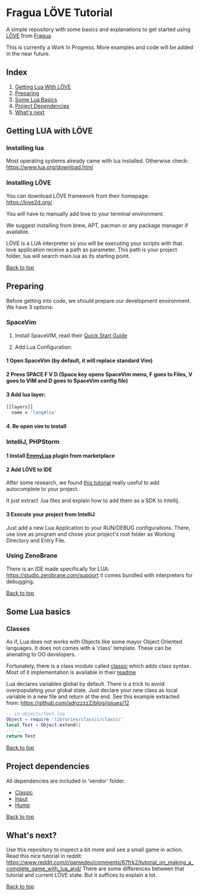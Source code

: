 # Fragua LÖVE Tutorial
A simple repository with some basics and explanations to get started using [LÖVE](https://love2d.org/) from [Fragua](https://www.fragua.com.ar)

This is currently a Work In Progress. More examples and code will be added in the near future.

## Index

1. [Getting Lua With LÖVE](#getting-lua-with-lve)
2. [Preparing](#preparing)
3. [Some Lua Basics](#some-lua-basics)
4. [Project Dependencies](#project-dependencies)
5. [What's next](#what-next)

## Getting LUA with LÖVE

### Installing lua

Most operating systems already came with lua installed. Otherwise check: https://www.lua.org/download.html

### Installing LÖVE

You can download LÖVE framework from their homepage: https://love2d.org/

You will have to manually add love to your terminal environment.

We suggest installing from brew, APT, pacman or any package manager if available.

LÖVE is a LUA interpreter so you will be executing your scripts with that. love application receive a path as parameter. This path is your project folder, lua will search main.lua as its starting point.

[Back to top](#fragua-lve-tutorial)

## Preparing

Before getting into code, we should prepare our development environment. We have 3 options:

### SpaceVim

1. Install SpaceVIM, read their [Quick Start Guide](https://spacevim.org/quick-start-guide/)

2. Add Lua Configuration: 

#### 1 Open SpaceVim (by default, it will replace standard Vim)
#### 2 Press SPACE F V D (Space key opens SpaceVim menu, F goes to Files, V goes to VIM and D goes to SpaceVim config file)
#### 3 Add lua layer:
```bash
[[layers]]
  name = 'lang#lua'
```
#### 4. Re open vim to install

### IntelliJ, PHPStorm

#### 1 Install [EmmyLua](https://plugins.jetbrains.com/plugin/9768-emmylua/) plugin from marketplace
#### 2 Add LÖVE to IDE
After some research, we found [this tutorial](https://github.com/kindfulkirby/Emmy-love-api) really useful to add autocomplete to your project.

It just extract .lua files and explain how to add them as a SDK to Intellij.
#### 3 Execute your project from IntelliJ
Just add a new Lua Application to your RUN/DEBUG configurations. There, use love as program and chose your project's root folder as Working Directory and Entry File.

### Using ZenoBrane

There is an IDE made specifically for LUA: https://studio.zerobrane.com/support it comes bundled with interpreters for debugging.

[Back to top](#fragua-lve-tutorial)

## Some Lua basics

### Classes

As if, Lua does not works with Objects like some mayor Object Oriented languages. It does not comes with a 'class' template. These can be alienating to OO developers.

Fortunately, there is a class module called [classic](https://github.com/rxi/classic) which adds class syntax. Most of it implementation is available in their [readme](https://github.com/rxi/classic)

Lua declares variables global by default. There is a trick to avoid overpopulating your global state. Just declare your new class as local variable in a new file and return at the end.
See this example extracted from: https://github.com/adnzzzzZ/blog/issues/12
```lua
-- in objects/Test.lua
Object = require 'libraries/classic/classic'
local Test = Object:extend()
--- ... 
return Test
``` 

[Back to top](#fragua-lve-tutorial)

## Project dependencies

All dependencies are included in 'vendor' folder.

- [Classic](https://github.com/rxi/classic)
- [Input](https://github.com/adnzzzzZ/boipushy)
- [Hump](https://hump.readthedocs.io/en/latest/)

[Back to top](#fragua-lve-tutorial)

## What's next?

Use this repository to inspect a bit more and see a small game in action. Read this nice tutorial in reddit: https://www.reddit.com/r/gamedev/comments/67frk2/tutorial_on_making_a_complete_game_with_lua_and/ There are some differences between that tutorial and current LÖVE state. But it suffices to explain a lot.

[Back to top](#fragua-lve-tutorial) 